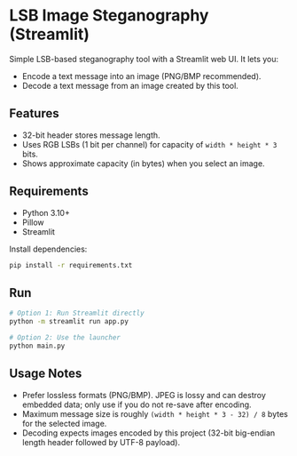 # LSB Image Steganography (Streamlit)

Simple LSB-based steganography tool with a Streamlit web UI. It lets you:

- Encode a text message into an image (PNG/BMP recommended).
- Decode a text message from an image created by this tool.

## Features

- 32-bit header stores message length.
- Uses RGB LSBs (1 bit per channel) for capacity of `width * height * 3` bits.
- Shows approximate capacity (in bytes) when you select an image.

## Requirements

- Python 3.10+
- Pillow
- Streamlit

Install dependencies:

```bash
pip install -r requirements.txt
```

## Run

```bash
# Option 1: Run Streamlit directly
python -m streamlit run app.py

# Option 2: Use the launcher
python main.py
```

## Usage Notes

- Prefer lossless formats (PNG/BMP). JPEG is lossy and can destroy embedded data; only use if you do not re-save after encoding.
- Maximum message size is roughly `(width * height * 3 - 32) / 8` bytes for the selected image.
- Decoding expects images encoded by this project (32-bit big-endian length header followed by UTF-8 payload).
